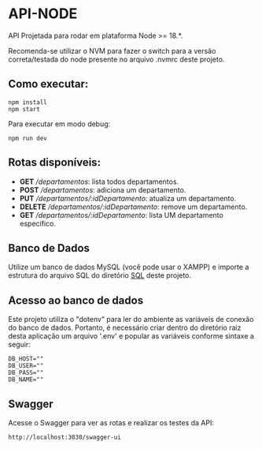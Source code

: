# API-NODE
API Projetada para rodar em plataforma Node >= 18.*.

Recomenda-se utilizar o NVM para fazer o switch para a versão correta/testada do node presente no arquivo .nvmrc deste projeto.
## Como executar:
```
npm install
npm start
```

Para executar em modo debug:
```
npm run dev
```

## Rotas disponíveis:
* **GET** _/departamentos_: lista todos departamentos.
* **POST** _/departamentos_: adiciona um departamento.
* **PUT** _/departamentos/:idDepartamento_: atualiza um departamento.
* **DELETE** _/departamentos/:idDepartamento_: remove um departamento.
* **GET** _/departamentos/:idDepartamento_: lista UM departamento específico.

## Banco de Dados
Utilize um banco de dados MySQL (você pode usar o XAMPP) e importe a estrutura do arquivo SQL do diretório [SQL](/nodejs-be/api-node/sql/dump-empresa.sql) deste projeto.

## Acesso ao banco de dados
Este projeto utiliza o "dotenv" para ler do ambiente as variáveis de conexão do banco de dados. Portanto, é necessário criar dentro do diretório raiz desta aplicação um arquivo '.env' e popular as variáveis conforme sintaxe a seguir:

```
DB_HOST=""
DB_USER=""
DB_PASS=""
DB_NAME=""
```

## Swagger
Acesse o Swagger para ver as rotas e realizar os testes da API:
```
http://localhost:3030/swagger-ui
```

